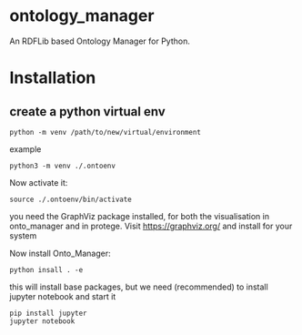 # ontology_manager
An RDFLib based Ontology Manager for Python. 


# Installation

## create a python virtual env

```
python -m venv /path/to/new/virtual/environment
```

example 
```
python3 -m venv ./.ontoenv

```
Now activate it: 

```
source ./.ontoenv/bin/activate

```

you need the GraphViz package installed, for both the visualisation in onto_manager and in protege. Visit https://graphviz.org/ and install for your system


Now install Onto_Manager: 
```
python insall . -e 
```

this will install base packages, but we need (recommended) to install jupyter notebook and start it

```
pip install jupyter 
jupyter notebook


```

